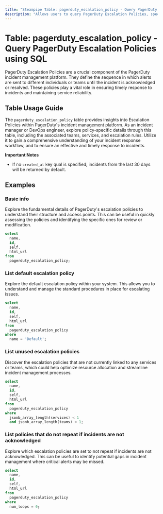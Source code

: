 ```yaml
---
title: "Steampipe Table: pagerduty_escalation_policy - Query PagerDuty Escalation Policies using SQL"
description: "Allows users to query PagerDuty Escalation Policies, specifically the details about each policy, including its assigned teams, services, and escalation rules."
---
```


# Table: pagerduty_escalation_policy - Query PagerDuty Escalation Policies using SQL

PagerDuty Escalation Policies are a crucial component of the PagerDuty incident management platform. They define the sequence in which alerts are sent to different individuals or teams until the incident is acknowledged or resolved. These policies play a vital role in ensuring timely response to incidents and maintaining service reliability.

## Table Usage Guide

The `pagerduty_escalation_policy` table provides insights into Escalation Policies within PagerDuty's incident management platform. As an incident manager or DevOps engineer, explore policy-specific details through this table, including the associated teams, services, and escalation rules. Utilize it to gain a comprehensive understanding of your incident response workflow, and to ensure an effective and timely response to incidents.

**Important Notes**
- If no `created_at` key qual is specified, incidents from the last 30 days will be returned by default.

## Examples

### Basic info
Explore the fundamental details of PagerDuty's escalation policies to understand their structure and access points. This can be useful in quickly assessing the policies and identifying the specific ones for review or modification.

```sql
select
  name,
  id,
  self,
  html_url
from
  pagerduty_escalation_policy;
```

### List default escalation policy
Explore the default escalation policy within your system. This allows you to understand and manage the standard procedures in place for escalating issues.

```sql
select
  name,
  id,
  self,
  html_url
from
  pagerduty_escalation_policy
where
  name = 'Default';
```

### List unused escalation policies
Discover the escalation policies that are not currently linked to any services or teams, which could help optimize resource allocation and streamline incident management processes.

```sql
select
  name,
  id,
  self,
  html_url
from
  pagerduty_escalation_policy
where
  jsonb_array_length(services) < 1
  and jsonb_array_length(teams) < 1;
```

### List policies that do not repeat if incidents are not acknowledged
Explore which escalation policies are set to not repeat if incidents are not acknowledged. This can be useful to identify potential gaps in incident management where critical alerts may be missed.

```sql
select
  name,
  id,
  self,
  html_url
from
  pagerduty_escalation_policy
where
  num_loops = 0;
```
